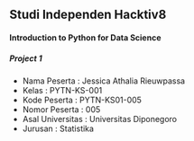 ## Studi Independen Hacktiv8
#### Introduction to Python for Data Science

##### Project 1
- Nama Peserta : Jessica Athalia Rieuwpassa
- Kelas : PYTN-KS-001
- Kode Peserta : PYTN-KS01-005
- Nomor Peserta : 005
- Asal Universitas : Universitas Diponegoro
- Jurusan : Statistika
